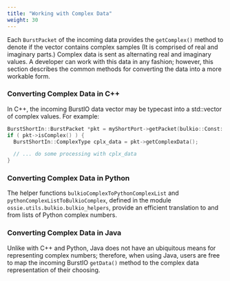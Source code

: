 ```yaml
---
title: "Working with Complex Data"
weight: 30
---
```


Each `BurstPacket` of the incoming data provides the `getComplex()` method to denote if the vector contains complex samples (It is comprised of real and imaginary parts.) Complex data is sent as alternating real and imaginary values. A developer can work with this data in any fashion; however, this section describes the common methods for converting the data into a more workable form.

### Converting Complex Data in C++

In C++, the incoming BurstIO data vector may be typecast into a std::vector of complex values. For example:

```c++
BurstShortIn::BurstPacket *pkt = myShortPort->getPacket(bulkio::Const::BLOCKING);
if ( pkt->isComplex() ) {
  BurstShortIn::ComplexType cplx_data = pkt->getComplexData();

  // ... do some processing with cplx_data
}
```

### Converting Complex Data in Python

The helper functions `bulkioComplexToPythonComplexList` and `pythonComplexListToBulkioComplex`, defined in the module `ossie.utils.bulkio.bulkio_helpers`, provide an efficient translation to and from lists of Python complex numbers.

### Converting Complex Data in Java

Unlike with C++ and Python, Java does not have an ubiquitous means for representing complex numbers; therefore, when using Java, users are free to map the incoming BurstIO `getData()` method to the complex data representation of their choosing.

